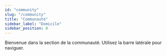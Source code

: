 ```yaml
---
id: "community"
slug: "/community"
title: "Communauté"
sidebar_label: "Domicile"
sidebar_position: 0
---
```


Bienvenue dans la section de la communauté. Utilisez la barre latérale pour naviguer.
